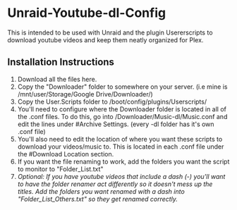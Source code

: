 # Unraid-Youtube-dl-Config

This is intended to be used with Unraid and the plugin Usererscripts to download youtube videos and keep them neatly organized for Plex.

## Installation Instructions

1. Download all the files here.
2. Copy the "Downloader" folder to somewhere on your server. (i.e mine is /mnt/user/Storage/Google Drive/Downloader/)
3. Copy the User.Scripts folder to /boot/config/plugins/Userscripts/
4. You'll need to configure where the Downloader folder is located in all of the .conf files. To do this, go into /Downloader/Music-dl/Music.conf and edit the lines under #Archive Settings. (every -dl folder has it's own .conf file)
5. You'll also need to edit the location of where you want these scripts to download your videos/music to. This is located in each .conf file under the #Download Location section.
6. If you want the file renaming to work, add the folders you want the script to monitor to "Folder_List.txt"
7. *Optional: If you have youtube videos that include a dash (-) you'll want to have the folder renamer act differently so it doesn't mess up the titles. Add the folders you want renamed with a dash into "Folder_List_Others.txt" so they get renamed correctly.*
